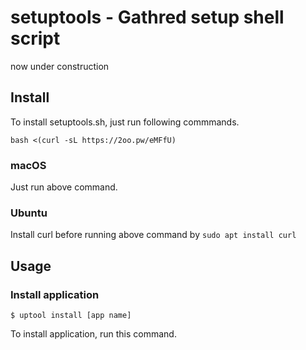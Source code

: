 # setuptools - Gathred setup shell script

now under construction

## Install

To install setuptools.sh, just run following commmands.

```
bash <(curl -sL https://2oo.pw/eMFfU)
```

### macOS

Just run above command.


### Ubuntu

Install curl before running above command by `sudo apt install curl`


## Usage

### Install application

```
$ uptool install [app name]
```

To install application, run this command.

